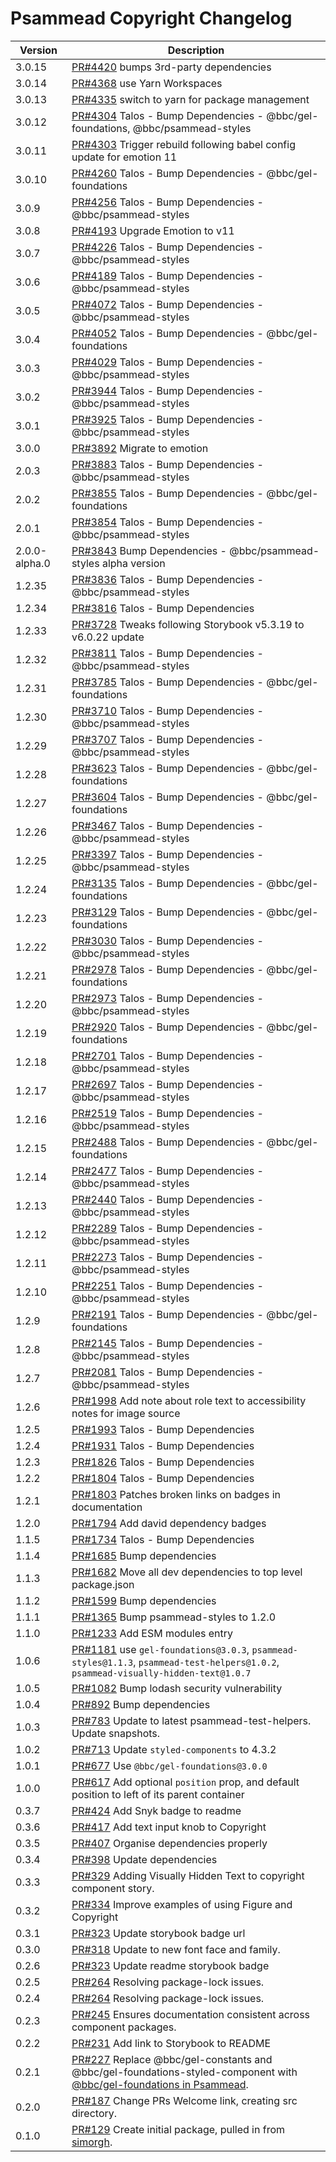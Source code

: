 # Psammead Copyright Changelog

<!-- prettier-ignore -->
| Version | Description |
|---------|-------------|
| 3.0.15 | [PR#4420](https://github.com/bbc/psammead/pull/4420) bumps 3rd-party dependencies |
| 3.0.14 | [PR#4368](https://github.com/bbc/psammead/pull/4368) use Yarn Workspaces |
| 3.0.13 | [PR#4335](https://github.com/bbc/psammead/pull/4335) switch to yarn for package management |
| 3.0.12 | [PR#4304](https://github.com/bbc/psammead/pull/4304) Talos - Bump Dependencies - @bbc/gel-foundations, @bbc/psammead-styles |
| 3.0.11 | [PR#4303](https://github.com/bbc/psammead/pull/4303) Trigger rebuild following babel config update for emotion 11 |
| 3.0.10 | [PR#4260](https://github.com/bbc/psammead/pull/4260) Talos - Bump Dependencies - @bbc/gel-foundations |
| 3.0.9 | [PR#4256](https://github.com/bbc/psammead/pull/4256) Talos - Bump Dependencies - @bbc/psammead-styles |
| 3.0.8 | [PR#4193](https://github.com/bbc/psammead/pull/4193) Upgrade Emotion to v11 |
| 3.0.7 | [PR#4226](https://github.com/bbc/psammead/pull/4226) Talos - Bump Dependencies - @bbc/psammead-styles |
| 3.0.6 | [PR#4189](https://github.com/bbc/psammead/pull/4189) Talos - Bump Dependencies - @bbc/psammead-styles |
| 3.0.5 | [PR#4072](https://github.com/bbc/psammead/pull/4072) Talos - Bump Dependencies - @bbc/psammead-styles |
| 3.0.4 | [PR#4052](https://github.com/bbc/psammead/pull/4052) Talos - Bump Dependencies - @bbc/gel-foundations |
| 3.0.3 | [PR#4029](https://github.com/bbc/psammead/pull/4029) Talos - Bump Dependencies - @bbc/psammead-styles |
| 3.0.2 | [PR#3944](https://github.com/bbc/psammead/pull/3944) Talos - Bump Dependencies - @bbc/psammead-styles |
| 3.0.1 | [PR#3925](https://github.com/bbc/psammead/pull/3925) Talos - Bump Dependencies - @bbc/psammead-styles |
| 3.0.0 | [PR#3892](https://github.com/bbc/psammead/pull/3892) Migrate to emotion |
| 2.0.3 | [PR#3883](https://github.com/bbc/psammead/pull/3883) Talos - Bump Dependencies - @bbc/psammead-styles |
| 2.0.2 | [PR#3855](https://github.com/bbc/psammead/pull/3855) Talos - Bump Dependencies - @bbc/gel-foundations |
| 2.0.1 | [PR#3854](https://github.com/bbc/psammead/pull/3854) Talos - Bump Dependencies - @bbc/psammead-styles |
| 2.0.0-alpha.0 | [PR#3843](https://github.com/bbc/psammead/pull/3843) Bump Dependencies - @bbc/psammead-styles alpha version |
| 1.2.35 | [PR#3836](https://github.com/bbc/psammead/pull/3836) Talos - Bump Dependencies - @bbc/psammead-styles |
| 1.2.34 | [PR#3816](https://github.com/bbc/psammead/pull/3816) Talos - Bump Dependencies |
| 1.2.33 | [PR#3728](https://github.com/bbc/psammead/pull/3728) Tweaks following Storybook v5.3.19 to v6.0.22 update |
| 1.2.32 | [PR#3811](https://github.com/bbc/psammead/pull/3811) Talos - Bump Dependencies - @bbc/psammead-styles |
| 1.2.31 | [PR#3785](https://github.com/bbc/psammead/pull/3785) Talos - Bump Dependencies - @bbc/gel-foundations |
| 1.2.30 | [PR#3710](https://github.com/bbc/psammead/pull/3710) Talos - Bump Dependencies - @bbc/psammead-styles |
| 1.2.29 | [PR#3707](https://github.com/bbc/psammead/pull/3707) Talos - Bump Dependencies - @bbc/psammead-styles |
| 1.2.28 | [PR#3623](https://github.com/bbc/psammead/pull/3623) Talos - Bump Dependencies - @bbc/gel-foundations |
| 1.2.27 | [PR#3604](https://github.com/bbc/psammead/pull/3604) Talos - Bump Dependencies - @bbc/gel-foundations |
| 1.2.26 | [PR#3467](https://github.com/bbc/psammead/pull/3467) Talos - Bump Dependencies - @bbc/psammead-styles |
| 1.2.25 | [PR#3397](https://github.com/bbc/psammead/pull/3397) Talos - Bump Dependencies - @bbc/psammead-styles |
| 1.2.24 | [PR#3135](https://github.com/bbc/psammead/pull/3135) Talos - Bump Dependencies - @bbc/gel-foundations |
| 1.2.23 | [PR#3129](https://github.com/bbc/psammead/pull/3129) Talos - Bump Dependencies - @bbc/gel-foundations |
| 1.2.22 | [PR#3030](https://github.com/bbc/psammead/pull/3030) Talos - Bump Dependencies - @bbc/psammead-styles |
| 1.2.21 | [PR#2978](https://github.com/bbc/psammead/pull/2978) Talos - Bump Dependencies - @bbc/gel-foundations |
| 1.2.20 | [PR#2973](https://github.com/bbc/psammead/pull/2973) Talos - Bump Dependencies - @bbc/psammead-styles |
| 1.2.19 | [PR#2920](https://github.com/bbc/psammead/pull/2920) Talos - Bump Dependencies - @bbc/gel-foundations |
| 1.2.18 | [PR#2701](https://github.com/bbc/psammead/pull/2701) Talos - Bump Dependencies - @bbc/psammead-styles |
| 1.2.17 | [PR#2697](https://github.com/bbc/psammead/pull/2697) Talos - Bump Dependencies - @bbc/psammead-styles |
| 1.2.16 | [PR#2519](https://github.com/bbc/psammead/pull/2519) Talos - Bump Dependencies - @bbc/psammead-styles |
| 1.2.15 | [PR#2488](https://github.com/bbc/psammead/pull/2488) Talos - Bump Dependencies - @bbc/gel-foundations |
| 1.2.14 | [PR#2477](https://github.com/bbc/psammead/pull/2477) Talos - Bump Dependencies - @bbc/psammead-styles |
| 1.2.13 | [PR#2440](https://github.com/bbc/psammead/pull/2440) Talos - Bump Dependencies - @bbc/psammead-styles |
| 1.2.12 | [PR#2289](https://github.com/bbc/psammead/pull/2289) Talos - Bump Dependencies - @bbc/psammead-styles |
| 1.2.11 | [PR#2273](https://github.com/bbc/psammead/pull/2273) Talos - Bump Dependencies - @bbc/psammead-styles |
| 1.2.10 | [PR#2251](https://github.com/bbc/psammead/pull/2251) Talos - Bump Dependencies - @bbc/psammead-styles |
| 1.2.9 | [PR#2191](https://github.com/bbc/psammead/pull/2191) Talos - Bump Dependencies - @bbc/gel-foundations |
| 1.2.8 | [PR#2145](https://github.com/bbc/psammead/pull/2145) Talos - Bump Dependencies - @bbc/psammead-styles |
| 1.2.7 | [PR#2081](https://github.com/bbc/psammead/pull/2081) Talos - Bump Dependencies - @bbc/psammead-styles |
| 1.2.6 | [PR#1998](https://github.com/bbc/psammead/pull/1998) Add note about role text to accessibility notes for image source |
| 1.2.5 | [PR#1993](https://github.com/bbc/psammead/pull/1993) Talos - Bump Dependencies |
| 1.2.4 | [PR#1931](https://github.com/bbc/psammead/pull/1931) Talos - Bump Dependencies |
| 1.2.3 | [PR#1826](https://github.com/bbc/psammead/pull/1826) Talos - Bump Dependencies |
| 1.2.2 | [PR#1804](https://github.com/bbc/psammead/pull/1804) Talos - Bump Dependencies |
| 1.2.1 | [PR#1803](https://github.com/bbc/psammead/pull/1803/) Patches broken links on badges in documentation |
| 1.2.0 | [PR#1794](https://github.com/bbc/psammead/pull/1794) Add david dependency badges |
| 1.1.5 | [PR#1734](https://github.com/bbc/psammead/pull/1734) Talos - Bump Dependencies |
| 1.1.4   | [PR#1685](https://github.com/bbc/psammead/pull/1685) Bump dependencies |
| 1.1.3 | [PR#1682](https://github.com/bbc/psammead/pull/1682) Move all dev dependencies to top level package.json |
| 1.1.2   | [PR#1599](https://github.com/bbc/psammead/pull/1599) Bump dependencies |
| 1.1.1 | [PR#1365](https://github.com/bbc/psammead/pull/1365) Bump psammead-styles to 1.2.0 |
| 1.1.0 | [PR#1233](https://github.com/bbc/psammead/pull/1233) Add ESM modules entry |
| 1.0.6   | [PR#1181](https://github.com/bbc/psammead/pull/1181) use `gel-foundations@3.0.3`, `psammead-styles@1.1.3`, `psammead-test-helpers@1.0.2`, `psammead-visually-hidden-text@1.0.7` |
| 1.0.5   | [PR#1082](https://github.com/bbc/psammead/pull/1082) Bump lodash security vulnerability |
| 1.0.4   | [PR#892](https://github.com/bbc/psammead/pull/892) Bump dependencies |
| 1.0.3 | [PR#783](https://github.com/bbc/psammead/pull/783) Update to latest psammead-test-helpers. Update snapshots. |
| 1.0.2   | [PR#713](https://github.com/bbc/psammead/pull/713) Update `styled-components` to 4.3.2 |
| 1.0.1   | [PR#677](https://github.com/bbc/psammead/pull/677) Use `@bbc/gel-foundations@3.0.0` |
| 1.0.0   | [PR#617](https://github.com/bbc/psammead/pull/617) Add optional `position` prop, and default position to left of its parent container |
| 0.3.7   | [PR#424](https://github.com/bbc/psammead/pull/424) Add Snyk badge to readme |
| 0.3.6   | [PR#417](https://github.com/bbc/psammead/pull/417) Add text input knob to Copyright |
| 0.3.5   | [PR#407](https://github.com/bbc/psammead/pull/407) Organise dependencies properly |
| 0.3.4   | [PR#398](https://github.com/bbc/psammead/pull/398) Update dependencies |
| 0.3.3   | [PR#329](https://github.com/BBC/psammead/pull/329) Adding Visually Hidden Text to copyright component story. |
| 0.3.2   | [PR#334](https://github.com/BBC/psammead/pull/334) Improve examples of using Figure and Copyright |
| 0.3.1   | [PR#323](https://github.com/bbc/psammead/pull/323) Update storybook badge url |
| 0.3.0   | [PR#318](https://github.com/BBC/psammead/pull/318) Update to new font face and family. |
| 0.2.6   | [PR#323](https://github.com/BBC/psammead/pull/323) Update readme storybook badge |
| 0.2.5   | [PR#264](https://github.com/BBC/psammead/pull/319) Resolving package-lock issues. |
| 0.2.4   | [PR#264](https://github.com/BBC/psammead/pull/264) Resolving package-lock issues. |
| 0.2.3   | [PR#245](https://github.com/BBC-News/psammead/pull/245) Ensures documentation consistent across component packages. |
| 0.2.2   | [PR#231](https://github.com/BBC-News/psammead/pull/231) Add link to Storybook to README |
| 0.2.1   | [PR#227](https://github.com/BBC-News/psammead/pull/227) Replace @bbc/gel-constants and @bbc/gel-foundations-styled-component with [@bbc/gel-foundations in Psammead](https://github.com/BBC-News/psammead/issues/226). |
| 0.2.0   | [PR#187](https://github.com/BBC-News/psammead/pull/187) Change PRs Welcome link, creating src directory. |
| 0.1.0   | [PR#129](https://github.com/BBC-News/psammead/pull/129) Create initial package, pulled in from [simorgh](https://github.com/BBC-News/simorgh). |
